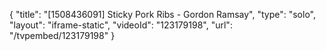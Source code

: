 {
    "title": "[1508436091] Sticky Pork Ribs - Gordon Ramsay",
    "type": "solo",
    "layout": "iframe-static",
    "videoId": "123179198",
    "url": "\/tvpembed\/123179198"
}